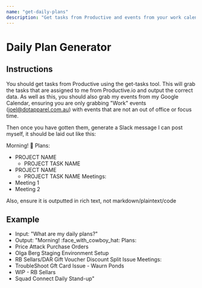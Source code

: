 ```yaml
---
name: "get-daily-plans"
description: "Get tasks from Productive and events from your work calendar to generate a daily plans message to paste into Slack"
---
```


# Daily Plan Generator

## Instructions

You should get tasks from Productive using the get-tasks tool. This will grab the tasks that are assigned to me from Productive.io and output the correct data. As well as this, you should also grab my events from my Google Calendar, ensuring you are only grabbing "Work" events (joel@dotapparel.com.au) with events that are not an out of office or focus time.

Then once you have gotten them, generate a Slack message I can post myself, it should be laid out like this:

Morning! 🤠
Plans:

- PROJECT NAME
  - PROJECT TASK NAME
- PROJECT NAME
  - PROJECT TASK NAME
    Meetings:
- Meeting 1
- Meeting 2

Also, ensure it is outputted in rich text, not markdown/plaintext/code

## Example

- Input: "What are my daily plans?"
- Output: "Morning! :face_with_cowboy_hat:
  Plans:
- Price Attack Purchase Orders
- Olga Berg Staging Environment Setup
- RB Sellars/DAR Gift Voucher Discount Split Issue
  Meetings:
- TroubleShoot Gft Card Issue - Waurn Ponds
- WIP - RB Sellars
- Squad Connect Daily Stand-up"
